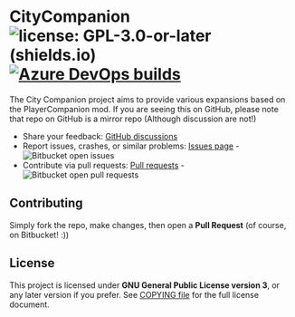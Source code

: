 # CityCompanion ![license: GPL-3.0-or-later (shields.io)](https://img.shields.io/badge/license-GPL--3.0--or--later-important)[![Azure DevOps builds](https://img.shields.io/azure-devops/build/HotWorkshop/0a5cf8db-cecc-4581-bd34-6b9e3cd96691/12)](https://dev.azure.com/HotWorkshop/CityCompanion-CI/_build/latest?definitionId=13&branchName=main)

The City Companion project aims to provide various expansions based on the PlayerCompanion mod. If you are seeing this on GitHub, please note that repo on GitHub is a mirror repo (Although discussion are not!)

* Share your feedback: [GitHub discussions](https://bitbucket.org/RelaperCrystal/citycompanion)
* Report issues, crashes, or similar problems: [Issues page](https://bitbucket.org/RelaperCrystal/citycompanion/issues?status=new&status=open) - ![Bitbucket open issues](https://img.shields.io/bitbucket/issues/RelaperCrystal/CityCompanion)
* Contribute via pull requests: [Pull requests](https://bitbucket.org/RelaperCrystal/citycompanion/pull-requests/) - ![Bitbucket open pull requests](https://img.shields.io/bitbucket/pr/RelaperCrystal/CityCompanion)

## Contributing

Simply fork the repo, make changes, then open a **Pull Request** (of course, on Bitbucket! :))

## License

This project is licensed under **GNU General Public License version 3**, or any later version if you prefer. See [COPYING file](https://bitbucket.org/RelaperCrystal/citycompanion/src/main/COPYING) for the full license document.